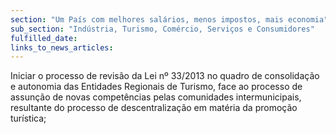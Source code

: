 ```yaml
---
section: "Um País com melhores salários, menos impostos, mais economia"
sub_section: "Indústria, Turismo, Comércio, Serviços e Consumidores"
fulfilled_date:
links_to_news_articles:
---
```


Iniciar o processo de revisão da Lei nº 33/2013 no quadro de consolidação e autonomia das Entidades Regionais de Turismo, face ao processo de assunção de novas competências pelas comunidades intermunicipais, resultante do processo de descentralização em matéria da promoção turística;